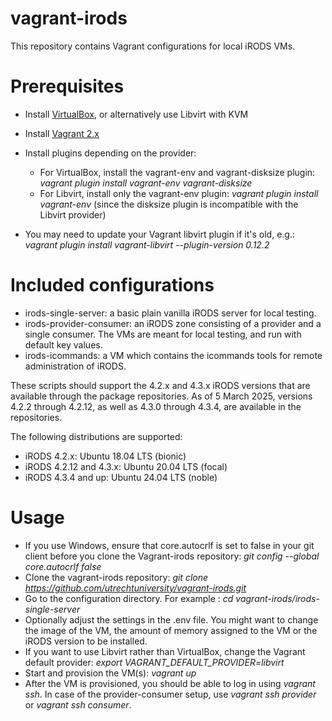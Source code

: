 # vagrant-irods

This repository contains Vagrant configurations for local iRODS VMs.

# Prerequisites

* Install [VirtualBox](https://www.virtualbox.org/wiki/Downloads), or alternatively use Libvirt with KVM
* Install [Vagrant 2.x](https://www.vagrantup.com/downloads.html)
* Install plugins depending on the provider:
  - For VirtualBox, install the vagrant-env and vagrant-disksize plugin:  _vagrant plugin install vagrant-env vagrant-disksize_
  - For Libvirt, install only the vagrant-env plugin:  _vagrant plugin install vagrant-env_ (since the disksize plugin is incompatible with the Libvirt provider)

* You may need to update your Vagrant libvirt plugin if it's old, e.g.: _vagrant plugin install vagrant-libvirt --plugin-version 0.12.2_

# Included configurations

- irods-single-server: a basic plain vanilla iRODS server for local testing.
- irods-provider-consumer: an iRODS zone consisting of a provider and a single consumer. The VMs are meant for local testing, and run with default key values.
- irods-icommands: a VM which contains the icommands tools for remote administration of iRODS.

These scripts should support the 4.2.x and 4.3.x iRODS versions that are available through the package repositories. As of 5 March 2025, versions 4.2.2 through 4.2.12, as well as 4.3.0 through 4.3.4, are available in the repositories.

The following distributions are supported:
- iRODS 4.2.x: Ubuntu 18.04 LTS (bionic)
- iRODS 4.2.12 and 4.3.x: Ubuntu 20.04 LTS (focal)
- iRODS 4.3.4 and up: Ubuntu 24.04 LTS (noble)

# Usage

- If you use Windows, ensure that core.autocrlf is set to false in your git client before you clone the Vagrant-irods
  repository: _git config --global core.autocrlf false_
- Clone the vagrant-irods repository: _git clone https://github.com/utrechtuniversity/vagrant-irods.git_
- Go to the configuration directory. For example : _cd vagrant-irods/irods-single-server_
- Optionally adjust the settings in the .env file. You might want to change the image of the VM, the amount of memory assigned to the VM or the iRODS version to be installed.
- If you want to use Libvirt rather than VirtualBox, change the Vagrant default provider: _export VAGRANT_DEFAULT_PROVIDER=libvirt_
- Start and provision the VM(s): _vagrant up_
- After the VM is provisioned, you should be able to log in using _vagrant ssh_. In case of the provider-consumer setup, use _vagrant ssh provider_ or _vagrant ssh consumer_.
